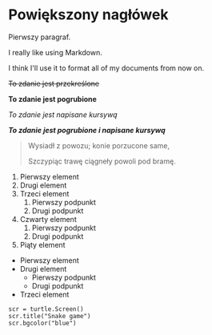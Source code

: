 

# Powiększony nagłówek


Pierwszy paragraf.

I really like using Markdown.

I think I'll use it to format all of my documents from now on.

~~To zdanie jest przekreślone~~

**To zdanie jest pogrubione**

*To zdanie jest napisane kursywą*

***To zdanie jest pogrubione i napisane kursywą***

> Wysiadł z powozu; konie porzucone same,
>
> Szczypiąc trawę ciągneły powoli pod bramę. 

1. Pierwszy element
2. Drugi element
3. Trzeci element
    1. Pierwszy podpunkt
    2. Drugi podpunkt
4. Czwarty element
    1. Pierwszy podpunkt
    2. Drugi podpunkt
5. Piąty element

- Pierwszy element
- Drugi element
    - Pierwszy podpunkt
    - Drugi podpunkt
- Trzeci element

```
scr = turtle.Screen()
scr.title("Snake game")
scr.bgcolor("blue")
```
